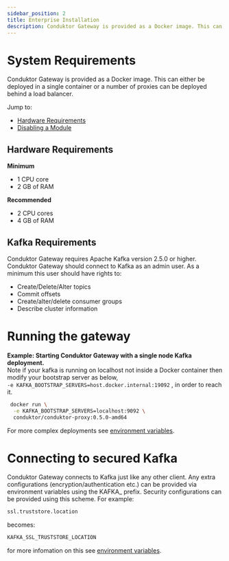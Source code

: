 ```yaml
---
sidebar_position: 2
title: Enterprise Installation
description: Conduktor Gateway is provided as a Docker image. This can either be deployed in a single container or a number of proxies can be deployed behind a load balancer.
---
```


# System Requirements

Conduktor Gateway is provided as a Docker image. This can either be deployed in a single container or a number of proxies can be deployed behind a load balancer.

Jump to:

- [Hardware Requirements](#hardware-requirements)
- [Disabling a Module](#disabling-a-module)

## Hardware Requirements

**Minimum**

- 1 CPU core
- 2 GB of RAM

**Recommended**

- 2 CPU cores
- 4 GB of RAM

## Kafka Requirements

Conduktor Gateway requires Apache Kafka version 2.5.0 or higher. Conduktor Gateway should connect to Kafka as an admin user. As a minimum this user should have rights to:

- Create/Delete/Alter topics
- Commit offsets
- Create/alter/delete consumer groups
- Describe cluster information

# Running the gateway

**Example: Starting Conduktor Gateway with a single node Kafka deployment.**  
 Note if your kafka is running on localhost not inside a Docker container then modify your bootstrap server as below,  
 `-e KAFKA_BOOTSTRAP_SERVERS=host.docker.internal:19092` , in order to reach it.

```bash
 docker run \
  -e KAFKA_BOOTSTRAP_SERVERS=localhost:9092 \
  conduktor/conduktor-proxy:0.5.0-amd64
```

For more complex deployments see [environment variables](/platform/gateway/configuration/env-variables/).

# Connecting to secured Kafka

Conduktor Gateway connects to Kafka just like any other client. Any extra configurations (encryption/authentication etc.) can be provided via environment variables using the KAFKA\_ prefix. Security configurations can be provided using this scheme. For example:

```bash
ssl.truststore.location
```

becomes:

```bash
KAFKA_SSL_TRUSTSTORE_LOCATION
```

for more infomation on this see [environment variables](/platform/gateway/configuration/env-variables/).
